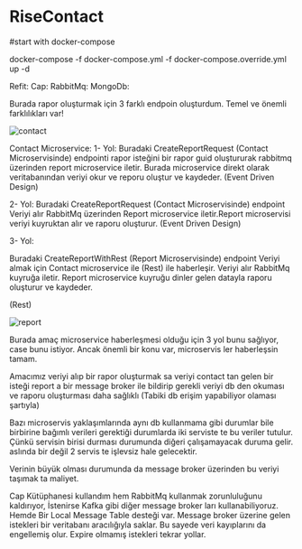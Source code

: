 # RiseContact


#start with docker-compose

docker-compose -f docker-compose.yml -f docker-compose.override.yml up -d

Refit: 
Cap: 
RabbitMq: 
MongoDb: 


Burada rapor oluşturmak için 3 farklı endpoin oluşturdum. Temel ve önemli farklılıkları var!

![contact](https://user-images.githubusercontent.com/113763553/197459375-2aced5a9-1e53-40ba-96ee-2964779297b9.jpg)


Contact Microservice:
1- Yol: Buradaki CreateReportRequest (Contact Microservisinde) endpointi rapor isteğini bir rapor guid oluştururak rabbitmq üzerinden report microservice iletir.
Burada microservice direkt olarak veritabanından veriyi okur ve reporu oluştur ve kaydeder.
(Event Driven Design)

2- Yol:
Buradaki CreateReportRequest (Contact Microservisinde) endpoint Veriyi alır RabbitMq üzerinden Report microservice iletir.Report microservisi veriyi kuyruktan alır ve raporu oluşturur.
(Event Driven Design)

3- Yol:

Buradaki CreateReportWithRest (Report Microservisinde) endpoint Veriyi almak için Contact microservice ile (Rest) ile haberleşir. Veriyi alır RabbitMq kuyruğa iletir. Report microservice kuyruğu dinler gelen datayla raporu oluşturur ve kaydeder.

(Rest) 

![report](https://user-images.githubusercontent.com/113763553/197459388-e26d5413-0571-4885-851d-bcd85c1543ca.jpg)


Burada amaç microservice haberleşmesi olduğu için 3 yol bunu sağlıyor, case bunu istiyor. Ancak önemli bir konu var, microservis ler haberleşsin tamam. 

 Amacımız veriyi alıp bir rapor oluşturmak sa veriyi contact tan gelen bir isteği report a bir message broker  ile bildirip  gerekli veriyi db den okuması ve raporu oluşturması daha sağlıklı (Tabiki db erişim yapabiliyor olaması şartıyla)
 
 Bazı microservis yaklaşımlarında aynı db kullanmama gibi durumlar bile birbirine bağımlı verileri gerektiği durumlarda iki serviste te bu veriler tutulur.
 Çünkü servisin birisi durması durumunda diğeri çalışamayacak duruma gelir. aslında bir değil 2 servis te işlevsiz hale gelecektir.
 
 Verinin büyük olması durumunda da message broker üzerinden bu veriyi taşımak ta maliyet.

Cap Kütüphanesi kullandım hem RabbitMq kullanmak zorunluluğunu kaldırıyor, İstenirse Kafka gibi diğer message broker ları kullanabiliyoruz. Hemde Bir Local Message Table desteği var. Message broker üzerine gelen istekleri bir veritabanı aracılığıyla saklar. Bu sayede veri kayıplarını da engellemiş olur. Expire olmamış istekleri tekrar yollar.


